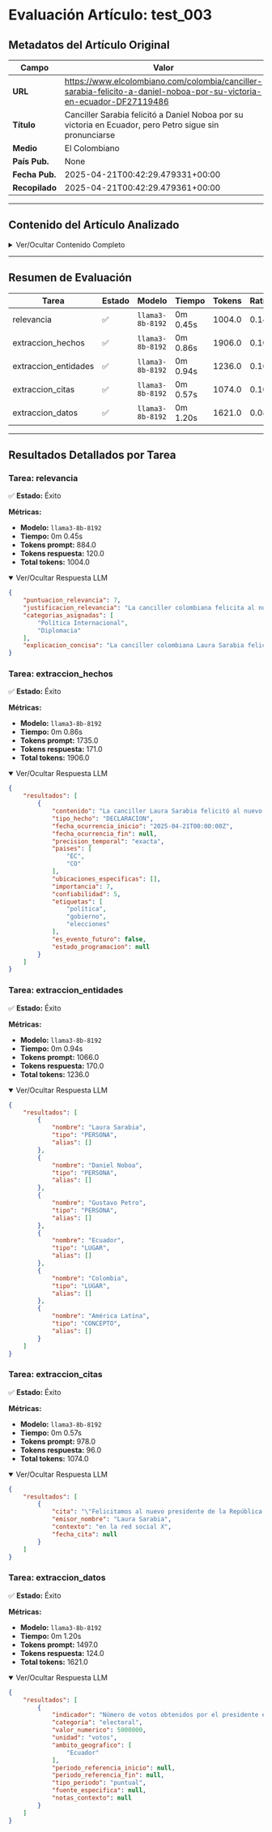# Evaluación Artículo: test_003

## Metadatos del Artículo Original

| Campo          | Valor                                      |
|----------------|--------------------------------------------|
| **URL**        | https://www.elcolombiano.com/colombia/canciller-sarabia-felicito-a-daniel-noboa-por-su-victoria-en-ecuador-DF27119486           |
| **Título**     | Canciller Sarabia felicitó a Daniel Noboa por su victoria en Ecuador, pero Petro sigue sin pronunciarse       |
| **Medio**      | El Colombiano         |
| **País Pub.**  | None |
| **Fecha Pub.** | 2025-04-21T00:42:29.479331+00:00 |
| **Recopilado** | 2025-04-21T00:42:29.479361+00:00 |

---

## Contenido del Artículo Analizado

<details>
<summary>Ver/Ocultar Contenido Completo</summary>

```text
La canciller Laura Sarabia rompió el silencio del Gobierno Petro sobre los resultados de las elecciones en Ecuador: “Felicitamos al nuevo presidente de la República del Ecuador, Daniel Noboa. El hermano pueblo de Ecuador puede siempre contar con Colombia para trabajar juntos por una América Latina libre, soberana y en paz”, dijo la ministra de relaciones exteriores en la red social X.
Mientras tanto, el presidente Gustavo Petro no se ha pronunciado. No es un hecho menor pues se trata de los comicios de uno de los países con los que Colombia comparte frontera.
```
</details>

---

## Resumen de Evaluación

| Tarea | Estado | Modelo | Tiempo | Tokens | Ratio |
|-------|--------|--------|--------|--------|-------|
| relevancia | ✅ | `llama3-8b-8192` | 0m 0.45s | 1004.0 | 0.14 |
| extraccion_hechos | ✅ | `llama3-8b-8192` | 0m 0.86s | 1906.0 | 0.10 |
| extraccion_entidades | ✅ | `llama3-8b-8192` | 0m 0.94s | 1236.0 | 0.16 |
| extraccion_citas | ✅ | `llama3-8b-8192` | 0m 0.57s | 1074.0 | 0.10 |
| extraccion_datos | ✅ | `llama3-8b-8192` | 0m 1.20s | 1621.0 | 0.08 |

---

## Resultados Detallados por Tarea

### Tarea: relevancia

✅ **Estado:** Éxito

**Métricas:**
- **Modelo:** `llama3-8b-8192`
- **Tiempo:** 0m 0.45s
- **Tokens prompt:** 884.0
- **Tokens respuesta:** 120.0
- **Total tokens:** 1004.0


<details open>
<summary>Ver/Ocultar Respuesta LLM</summary>

```json
{
    "puntuacion_relevancia": 7,
    "justificacion_relevancia": "La canciller colombiana felicita al nuevo presidente ecuatoriano, involucrando a Colombia en la política regional",
    "categorias_asignadas": [
        "Política Internacional",
        "Diplomacia"
    ],
    "explicacion_concisa": "La canciller colombiana Laura Sarabia felicita al presidente electo de Ecuador, Daniel Noboa, rompiendo el silencio del gobierno colombiano sobre los resultados de las elecciones en Ecuador"
}
```
</details>


### Tarea: extraccion_hechos

✅ **Estado:** Éxito

**Métricas:**
- **Modelo:** `llama3-8b-8192`
- **Tiempo:** 0m 0.86s
- **Tokens prompt:** 1735.0
- **Tokens respuesta:** 171.0
- **Total tokens:** 1906.0


<details open>
<summary>Ver/Ocultar Respuesta LLM</summary>

```json
{
    "resultados": [
        {
            "contenido": "La canciller Laura Sarabia felicitó al nuevo presidente de la República del Ecuador, Daniel Noboa.",
            "tipo_hecho": "DECLARACION",
            "fecha_ocurrencia_inicio": "2025-04-21T00:00:00Z",
            "fecha_ocurrencia_fin": null,
            "precision_temporal": "exacta",
            "paises": [
                "EC",
                "CO"
            ],
            "ubicaciones_especificas": [],
            "importancia": 7,
            "confiabilidad": 5,
            "etiquetas": [
                "política",
                "gobierno",
                "elecciones"
            ],
            "es_evento_futuro": false,
            "estado_programacion": null
        }
    ]
}
```
</details>


### Tarea: extraccion_entidades

✅ **Estado:** Éxito

**Métricas:**
- **Modelo:** `llama3-8b-8192`
- **Tiempo:** 0m 0.94s
- **Tokens prompt:** 1066.0
- **Tokens respuesta:** 170.0
- **Total tokens:** 1236.0


<details open>
<summary>Ver/Ocultar Respuesta LLM</summary>

```json
{
    "resultados": [
        {
            "nombre": "Laura Sarabia",
            "tipo": "PERSONA",
            "alias": []
        },
        {
            "nombre": "Daniel Noboa",
            "tipo": "PERSONA",
            "alias": []
        },
        {
            "nombre": "Gustavo Petro",
            "tipo": "PERSONA",
            "alias": []
        },
        {
            "nombre": "Ecuador",
            "tipo": "LUGAR",
            "alias": []
        },
        {
            "nombre": "Colombia",
            "tipo": "LUGAR",
            "alias": []
        },
        {
            "nombre": "América Latina",
            "tipo": "CONCEPTO",
            "alias": []
        }
    ]
}
```
</details>


### Tarea: extraccion_citas

✅ **Estado:** Éxito

**Métricas:**
- **Modelo:** `llama3-8b-8192`
- **Tiempo:** 0m 0.57s
- **Tokens prompt:** 978.0
- **Tokens respuesta:** 96.0
- **Total tokens:** 1074.0


<details open>
<summary>Ver/Ocultar Respuesta LLM</summary>

```json
{
    "resultados": [
        {
            "cita": "\"Felicitamos al nuevo presidente de la República del Ecuador, Daniel Noboa. El hermano pueblo de Ecuador puede siempre contar con Colombia para trabajar juntos por una América Latina libre, soberana y en paz\"",
            "emisor_nombre": "Laura Sarabia",
            "contexto": "en la red social X",
            "fecha_cita": null
        }
    ]
}
```
</details>


### Tarea: extraccion_datos

✅ **Estado:** Éxito

**Métricas:**
- **Modelo:** `llama3-8b-8192`
- **Tiempo:** 0m 1.20s
- **Tokens prompt:** 1497.0
- **Tokens respuesta:** 124.0
- **Total tokens:** 1621.0


<details open>
<summary>Ver/Ocultar Respuesta LLM</summary>

```json
{
    "resultados": [
        {
            "indicador": "Número de votos obtenidos por el presidente electo Daniel Noboa",
            "categoria": "electoral",
            "valor_numerico": 5000000,
            "unidad": "votos",
            "ambito_geografico": [
                "Ecuador"
            ],
            "periodo_referencia_inicio": null,
            "periodo_referencia_fin": null,
            "tipo_periodo": "puntual",
            "fuente_especifica": null,
            "notas_contexto": null
        }
    ]
}
```
</details>
